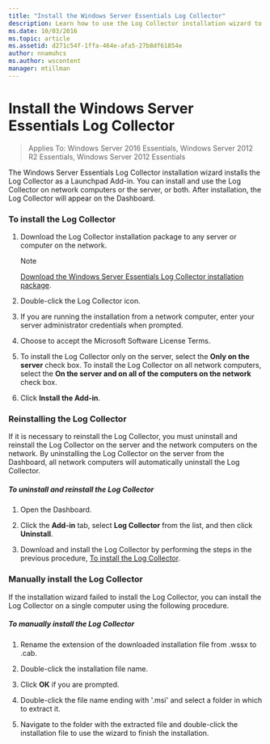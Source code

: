 ```yaml
---
title: "Install the Windows Server Essentials Log Collector"
description: Learn how to use the Log Collector installation wizard to install the Log Collector as a Launchpad Add-in.
ms.date: 10/03/2016
ms.topic: article
ms.assetid: d271c54f-1ffa-464e-afa5-27b8df61854e
author: nnamuhcs
ms.author: wscontent
manager: mtillman
---
```


# Install the Windows Server Essentials Log Collector

>Applies To: Windows Server 2016 Essentials, Windows Server 2012 R2 Essentials, Windows Server 2012 Essentials

The  Windows Server Essentials Log Collector installation wizard installs the Log Collector as a Launchpad Add-in. You can install and use the Log Collector on network computers or the server, or both. After installation, the Log Collector will appear on the Dashboard.

###  <a name="BKMK_ToInstall"></a> To install the Log Collector

1.  Download the Log Collector installation package to any server or computer on the network.

    > [!NOTE]
    > [Download the Windows Server Essentials Log Collector installation package](https://www.microsoft.com/download/details.aspx?id=40285).

2.  Double-click the Log Collector icon.

3.  If you are running the installation from a network computer, enter your server administrator credentials when prompted.

4.  Choose to accept the Microsoft Software License Terms.

5.  To install the Log Collector only on the server, select the **Only on the server** check box. To install the Log Collector on all network computers, select the **On the server and on all of the computers on the network** check box.

6.  Click **Install the Add-in**.

###  <a name="BKMK_Reinstall"></a> Reinstalling the Log Collector
 If it is necessary to reinstall the Log Collector, you must uninstall and reinstall the Log Collector on the server and the network computers on the network. By uninstalling the Log Collector on the server from the Dashboard, all network computers will automatically uninstall the Log Collector.

##### To uninstall and reinstall the Log Collector

1.  Open the Dashboard.

2.  Click the **Add-in** tab, select **Log Collector** from the list, and then click **Uninstall**.

3.  Download and install the Log Collector by performing the steps in the previous procedure, [To install the Log Collector](Install-the-Windows-Server-Essentials-Log-Collector.md#BKMK_ToInstall).

### Manually install the Log Collector
 If the installation wizard failed to install the Log Collector, you can install the Log Collector on a single computer using the following procedure.

##### To manually install the Log Collector

1.  Rename the extension of the downloaded installation file from .wssx to .cab.

2.  Double-click the installation file name.

3.  Click **OK** if you are prompted.

4.  Double-click the file name ending with '.msi' and select a folder in which to extract it.

5.  Navigate to the folder with the extracted file and double-click the installation file to use the wizard to finish the installation.
